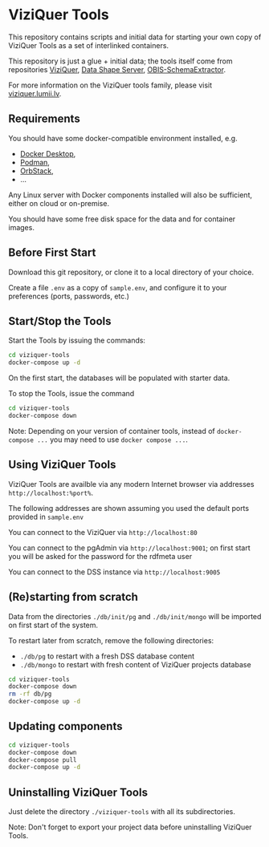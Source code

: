 # ViziQuer Tools

This repository contains scripts and initial data for starting your own copy of ViziQuer Tools as a set of interlinked containers.

This repository is just a glue + initial data; the tools itself come from repositories [ViziQuer](https://github.com/LUMII-Syslab/viziquer), [Data Shape Server](https://github.com/LUMII-Syslab/data-shape-server), [OBIS-SchemaExtractor](https://github.com/LUMII-Syslab/OBIS-SchemaExtractor).

For more information on the ViziQuer tools family, please visit [viziquer.lumii.lv](https://viziquer.lumii.lv/).

## Requirements

You should have some docker-compatible environment installed, e.g.

- [Docker Desktop](https://www.docker.com/products/docker-desktop/),
- [Podman](https://podman.io/),
- [OrbStack](https://orbstack.dev/),
- ...

Any Linux server with Docker components installed will also be sufficient, either on cloud or on-premise.

You should have some free disk space for the data and for container images.

## Before First Start

Download this git repository, or clone it to a local directory of your choice.

Create a file `.env` as a copy of `sample.env`, and configure it to your preferences (ports, passwords, etc.)

## Start/Stop the Tools

Start the Tools by issuing the commands:

```bash
cd viziquer-tools
docker-compose up -d
```

On the first start, the databases will be populated with starter data.

To stop the Tools, issue the command

```bash
cd viziquer-tools
docker-compose down
```

Note: Depending on your version of container tools, instead of `docker-compose ...` you may need to use `docker compose ...`.

## Using ViziQuer Tools

ViziQuer Tools are availble via any modern Internet browser via addresses `http://localhost:%port%`.

The following addresses are shown assuming you used the default ports provided in `sample.env`

You can connect to the ViziQuer via `http://localhost:80`

You can connect to the pgAdmin via `http://localhost:9001`; on first start you will be asked for the password for the rdfmeta user

You can connect to the DSS instance via `http://localhost:9005`

## (Re)starting from scratch

Data from the directories `./db/init/pg` and `./db/init/mongo` will be imported on first start of the system.

To restart later from scratch, remove the following directories:

- `./db/pg` to restart with a fresh DSS database content
- `./db/mongo` to restart with fresh content of ViziQuer projects database

```bash
cd viziquer-tools
docker-compose down
rm -rf db/pg
docker-compose up -d
```

## Updating components

```bash
cd viziquer-tools
docker-compose down
docker-compose pull
docker-compose up -d
```

## Uninstalling ViziQuer Tools

Just delete the directory `./viziquer-tools` with all its subdirectories.

Note: Don't forget to export your project data before uninstalling ViziQuer Tools.
